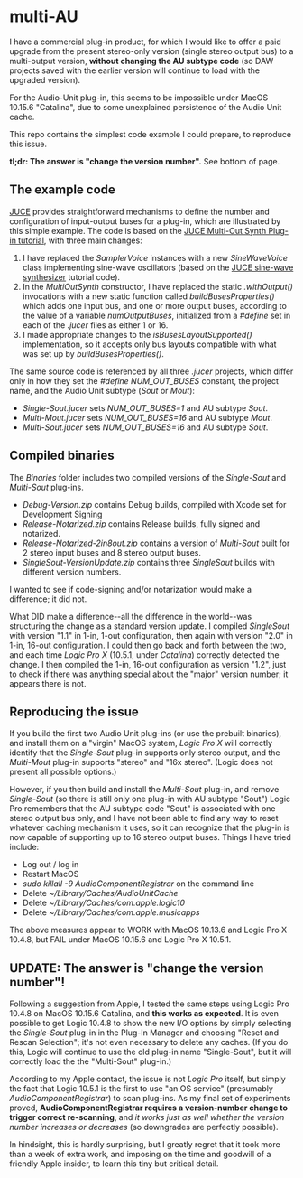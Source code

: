 # multi-AU
I have a commercial plug-in product, for which I would like to offer a paid upgrade from the present stereo-only version (single stereo output bus) to a multi-output version, **without changing the AU subtype code** (so DAW projects saved with the earlier version will continue to load with the upgraded version).

For the Audio-Unit plug-in, this seems to be impossible under MacOS 10.15.6 "Catalina", due to some unexplained persistence of the Audio Unit cache.

This repo contains the simplest code example I could prepare, to reproduce this issue.

**tl;dr: The answer is "change the version number".** See bottom of page.

## The example code

[JUCE](http://juce.com) provides straightforward mechanisms to define the number and configuration of input-output buses for a plug-in, which are illustrated by this simple example. The code is based on the [JUCE Multi-Out Synth Plug-in tutorial](https://docs.juce.com/master/tutorial_plugin_examples.html#tutorial_plugin_examples_multi_out_synth), with three main changes:
1. I have replaced the *SamplerVoice* instances with a new *SineWaveVoice* class implementing sine-wave oscillators (based on the [JUCE sine-wave synthesizer](https://docs.juce.com/master/tutorial_sine_synth.html) tutorial code).
2. In the *MultiOutSynth* constructor, I have replaced the static *.withOutput()* invocations with a new static function called *buildBusesProperties()* which adds one input bus, and one or more output buses, according to the value of a variable *numOutputBuses*, initialized from a *#define* set in each of the *.jucer* files as either 1 or 16.
3. I made appropriate changes to the *isBusesLayoutSupported()* implementation, so it accepts only bus layouts compatible with what was set up by *buildBusesProperties()*.

The same source code is referenced by all three *.jucer* projects, which differ only in how they set the *#define NUM_OUT_BUSES* constant, the project name, and the Audio Unit subtype (*Sout* or *Mout*):
- *Single-Sout.jucer* sets *NUM_OUT_BUSES=1* and AU subtype *Sout*.
- *Multi-Mout.jucer* sets *NUM_OUT_BUSES=16* and AU subtype *Mout*.
- *Multi-Sout.jucer* sets *NUM_OUT_BUSES=16* and AU subtype *Sout*.

## Compiled binaries

The *Binaries* folder includes two compiled versions of the *Single-Sout* and *Multi-Sout* plug-ins.
 - *Debug-Version.zip* contains Debug builds, compiled with Xcode set for Development Signing
 - *Release-Notarized.zip* contains Release builds, fully signed and notarized.
 - *Release-Notarized-2in8out.zip* contains a version of *Multi-Sout* built for 2 stereo input buses and 8 stereo output buses.
 - *SingleSout-VersionUpdate.zip* contains three *SingleSout* builds with different version numbers.
 
I wanted to see if code-signing and/or notarization would make a difference; it did not.

What DID make a difference--all the difference in the world--was structuring the change as a standard version update. I compiled *SingleSout* with version "1.1" in 1-in, 1-out configuration, then again with version "2.0" in 1-in, 16-out configuration. I could then go back and forth between the two, and each time *Logic Pro X* (10.5.1, under *Catalina*) correctly detected the change. I then compiled the 1-in, 16-out configuration as version "1.2", just to check if there was anything special about the "major" version number; it appears there is not.

## Reproducing the issue

If you build the first two Audio Unit plug-ins (or use the prebuilt binaries), and install them on a "virgin" MacOS system, *Logic Pro X* will correctly identify that the *Single-Sout* plug-in supports only stereo output, and the *Multi-Mout* plug-in supports "stereo" and "16x stereo". (Logic does not present all possible options.)

However, if you then build and install the *Multi-Sout* plug-in, and remove *Single-Sout* (so there is still only one plug-in with AU subtype "Sout") Logic Pro remembers that the AU subtype code "Sout" is associated with one stereo output bus only, and I have not been able to find any way to reset whatever caching mechanism it uses, so it can recognize that the plug-in is now capable of supporting up to 16 stereo output buses. Things I have tried include:
 - Log out / log in
 - Restart MacOS
 - *sudo killall -9 AudioComponentRegistrar* on the command line
 - Delete *~/Library/Caches/AudioUnitCache*
 - Delete *~/Library/Caches/com.apple.logic10*
 - Delete *~/Library/Caches/com.apple.musicapps*

The above measures appear to WORK with MacOS 10.13.6 and Logic Pro X 10.4.8, but FAIL under MacOS 10.15.6 and Logic Pro X 10.5.1.
 
## UPDATE: The answer is "change the version number"!

Following a suggestion from Apple, I tested the same steps using Logic Pro 10.4.8 on MacOS 10.15.6 Catalina, and **this works as expected**. It is even possible to get Logic 10.4.8 to show the new I/O options by simply selecting the *Single-Sout* plug-in in the Plug-In Manager and choosing "Reset and Rescan Selection"; it's not even necessary to delete any caches. (If you do this, Logic will continue to use the old plug-in name "Single-Sout", but it will correctly load the the "Multi-Sout" plug-in.)

According to my Apple contact, the issue is not *Logic Pro* itself, but simply the fact that Logic 10.5.1 is the first to use "an OS service" (presumably *AudioComponentRegistrar*) to scan plug-ins. As my final set of experiments proved, **AudioComponentRegistrar requires a version-number change to trigger correct re-scanning**, and *it works just as well whether the version number increases or decreases* (so downgrades are perfectly possible).

In hindsight, this is hardly surprising, but I greatly regret that it took more than a week of extra work, and imposing on the time and goodwill of a friendly Apple insider, to learn this tiny but critical detail.

